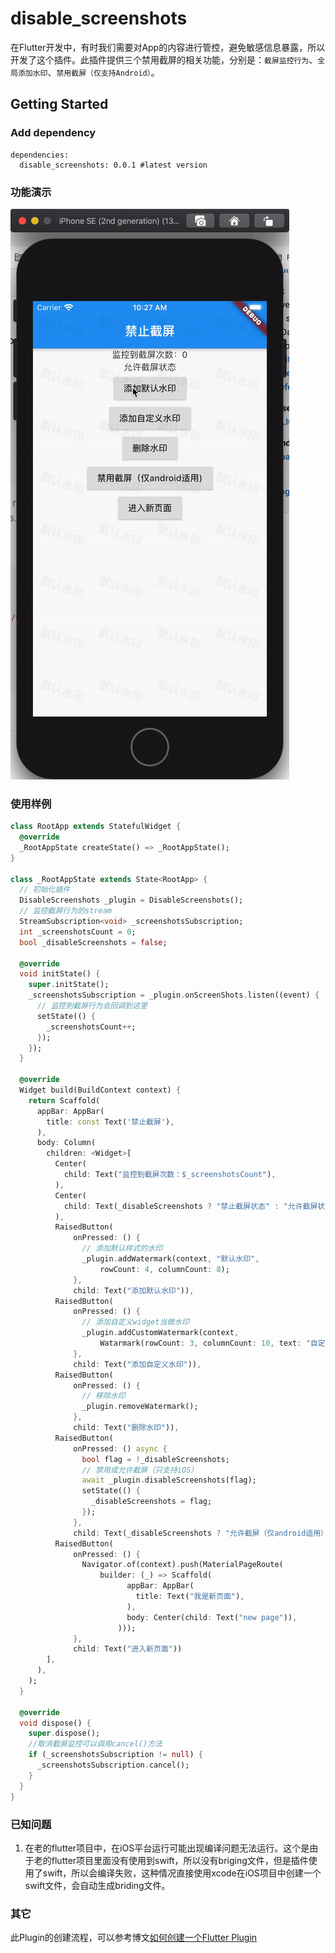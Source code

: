 # disable_screenshots

在Flutter开发中，有时我们需要对App的内容进行管控，避免敏感信息暴露，所以开发了这个插件。此插件提供三个禁用截屏的相关功能，分别是：`截屏监控行为`、`全局添加水印`、`禁用截屏（仅支持Android）`。

## Getting Started

### Add dependency
```
dependencies:
  disable_screenshots: 0.0.1 #latest version
```

### 功能演示
![demo_gif](demo.gif)

### 使用样例
```dart
class RootApp extends StatefulWidget {
  @override
  _RootAppState createState() => _RootAppState();
}

class _RootAppState extends State<RootApp> {
  // 初始化插件
  DisableScreenshots _plugin = DisableScreenshots();
  // 监控截屏行为的stream
  StreamSubscription<void> _screenshotsSubscription;
  int _screenshotsCount = 0;
  bool _disableScreenshots = false;

  @override
  void initState() {
    super.initState();
    _screenshotsSubscription = _plugin.onScreenShots.listen((event) {
      // 监控到截屏行为会回调到这里
      setState(() {
        _screenshotsCount++;
      });
    });
  }

  @override
  Widget build(BuildContext context) {
    return Scaffold(
      appBar: AppBar(
        title: const Text('禁止截屏'),
      ),
      body: Column(
        children: <Widget>[
          Center(
            child: Text("监控到截屏次数：$_screenshotsCount"),
          ),
          Center(
            child: Text(_disableScreenshots ? "禁止截屏状态" : "允许截屏状态"),
          ),
          RaisedButton(
              onPressed: () {
                // 添加默认样式的水印
                _plugin.addWatermark(context, "默认水印",
                    rowCount: 4, columnCount: 8);
              },
              child: Text("添加默认水印")),
          RaisedButton(
              onPressed: () {
                // 添加自定义widget当做水印
                _plugin.addCustomWatermark(context,
                    Watarmark(rowCount: 3, columnCount: 10, text: "自定义水印"));
              },
              child: Text("添加自定义水印")),
          RaisedButton(
              onPressed: () {
                // 移除水印
                _plugin.removeWatermark();
              },
              child: Text("删除水印")),
          RaisedButton(
              onPressed: () async {
                bool flag = !_disableScreenshots;
                // 禁用或允许截屏（只支持iOS）
                await _plugin.disableScreenshots(flag);
                setState(() {
                  _disableScreenshots = flag;
                });
              },
              child: Text(_disableScreenshots ? "允许截屏（仅android适用）" : "禁用截屏（仅android适用)")),
          RaisedButton(
              onPressed: () {
                Navigator.of(context).push(MaterialPageRoute(
                    builder: (_) => Scaffold(
                          appBar: AppBar(
                            title: Text("我是新页面"),
                          ),
                          body: Center(child: Text("new page")),
                        )));
              },
              child: Text("进入新页面"))
        ],
      ),
    );
  }

  @override
  void dispose() {
    super.dispose();
    //取消截屏监控可以调用cancel()方法
    if (_screenshotsSubscription != null) {
      _screenshotsSubscription.cancel();
    }
  }
}
```

### 已知问题
1. 在老的flutter项目中，在iOS平台运行可能出现编译问题无法运行。这个是由于老的flutter项目里面没有使用到swift，所以没有briging文件，但是插件使用了swift，所以会编译失败，这种情况直接使用xcode在iOS项目中创建一个swift文件，会自动生成briding文件。

### 其它
此Plugin的创建流程，可以参考博文[如何创建一个Flutter Plugin](https://blog.devlxx.com/2020/06/15/%E5%A6%82%E4%BD%95%E5%88%9B%E5%BB%BA%E4%B8%80%E4%B8%AAFlutter-Plugin/)